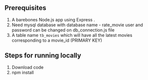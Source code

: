 
## Prerequisites
1. A barebones Node.js app using Express .
2. Need mysql database with
   database name - rate_movie
   user and password can be changed on db_connection.js file
3. A table name `tb_movies` which will have all the latest movies corresponding to a movie_id (PRIMARY      KEY)


## Steps for running locally
1. Download code
2. npm install




